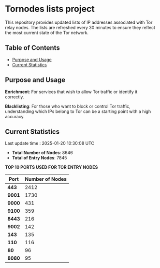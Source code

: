 # Tornodes lists project

This repository provides updated lists of IP addresses associated with Tor relay nodes. The lists are refreshed every 30 minutes to ensure they reflect the most current state of the Tor network.

## Table of Contents

- [Purpose and Usage](#purpose-and-usage)
- [Current Statistics](#current-statistics)


## Purpose and Usage

**Enrichment**: For services that wish to allow Tor traffic or identify it correctly.

**Blacklisting**: For those who want to block or control Tor traffic, understanding which IPs belong to Tor can be a starting point with a high accuracy.

## Current Statistics

Last update time : 2025-01-20 10:30:08 UTC

- **Total Number of Nodes**: 8646
- **Total of Entry Nodes**: 7845

**TOP 10 PORTS USED FOR TOR ENTRY NODES**

| **Port** | **Number of Nodes** |
|------|-----------------|
| **443**   | 2412  |
| **9001**   | 1730  |
| **9000**   | 431  |
| **9100**   | 359  |
| **8443**   | 216  |
| **9002**   | 142  |
| **143**   | 135  |
| **110**   | 116  |
| **80**   | 96  |
| **8080**   | 95  |

